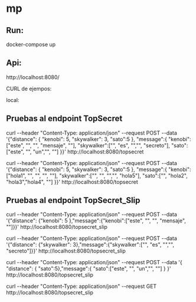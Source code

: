 # mp

Run:
---
docker-compose up


Api:
----

http://localhost:8080/

CURL de ejempos:

local:

Pruebas al endpoint TopSecret
-----------------------------

curl --header "Content-Type: application/json" --request POST  --data '{"distance": { "kenobi": 5, "skywalker": 3, "sato":5 }, "message":{ "kenobi":["este", "", "", "mensaje", ""], "skywalker":["", "es", "","", "secreto"], "sato":["este", "", "un","", ""] }}'  http://localhost:8080/topsecret
  
 curl --header "Content-Type: application/json" --request POST --data '{"distance": { "kenobi": 5, "skywalker": 3, "sato":5 }, "message":{ "kenobi":["hola1", "", "", "", ""], "skywalker":["", "", "","", "hola5"], "sato":["", "hola2", "hola3","hola4", ""] }}' http://localhost:8080/topsecret

Pruebas al endpoint TopSecret_Slip
----------------------------------

curl --header "Content-Type: application/json" --request POST --data '{"distance": {"kenobi": 5	},"message":{"kenobi":["este", "", "", "mensaje", ""]}}' http://localhost:8080/topsecret_slip

curl --header "Content-Type: application/json" --request POST --data '{"distance": {"skywalker": 3},"message":{"skywalker":["", "es", "","", "secreto"]}}'  http://localhost:8080/topsecret_slip

curl --header "Content-Type: application/json" --request POST --data '{ "distance": {	"sato":5},"message":{	"sato":["este", "", "un","", ""] } }' http://localhost:8080/topsecret_slip


curl --header "Content-Type: application/json" --request GET http://localhost:8080/topsecret_slip
